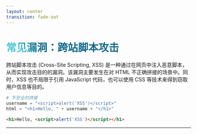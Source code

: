 ```yaml
---
layout: center
transition: fade-out
---
```


<!-- markdownlint-disable single-title no-inline-html heading-style blanks-around-headings no-duplicate-heading heading-increment-->

# 常见漏洞：跨站脚本攻击

跨站脚本攻击 (Cross-Site Scripting, XSS) 是一种通过在网页中注入恶意脚本，从而实现攻击目的的漏洞。该漏洞主要发生在对 HTML 不正确拼接的场景中。同时，XSS 也不局限于引用 JavaScript 代码，也可以使用 CSS 等技术来得到窃取用户信息等目的。

```python
# 不安全的拼接
username = "<script>alert('XSS')</script>"
html = "<h1>Hello, " + username + "</h1>"
```

```html
<h1>Hello, <script>alert('XSS')</script></h1>
```

<style>
h1 {
  background-color: #2B90B6;
  background-image: linear-gradient(45deg, #4EC5D4 10%, #146b8c 20%);
  background-size: 100%;
  -webkit-background-clip: text;
  -moz-background-clip: text;
  -webkit-text-fill-color: transparent;
  -moz-text-fill-color: transparent;
}
</style>

---

